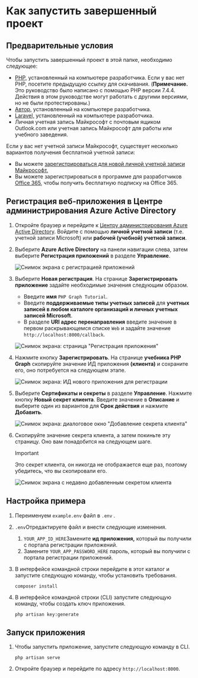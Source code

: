 # <a name="how-to-run-the-completed-project"></a>Как запустить завершенный проект

## <a name="prerequisites"></a>Предварительные условия

Чтобы запустить завершенный проект в этой папке, необходимо следующее:

- [PHP,](http://php.net/downloads.php) установленный на компьютере разработчика. Если у вас нет PHP, посетите предыдущую ссылку для скачивания. (**Примечание.** Это руководство было написано с помощью PHP версии 7.4.4. Действия в этом руководстве могут работать с другими версиями, но не были протестированы.)
- [Автор,](https://getcomposer.org/) установленный на компьютере разработчика.
- [Laravel,](https://laravel.com/) установленный на компьютере разработчика.
- Личная учетная запись Майкрософт с почтовым ящиком Outlook.com или учетная запись Майкрософт для работы или учебного заведения.

Если у вас нет учетной записи Майкрософт, существует несколько вариантов получения бесплатной учетной записи:

- Вы можете [зарегистрироваться для новой личной учетной записи Майкрософт.](https://signup.live.com/signup?wa=wsignin1.0&rpsnv=12&ct=1454618383&rver=6.4.6456.0&wp=MBI_SSL_SHARED&wreply=https://mail.live.com/default.aspx&id=64855&cbcxt=mai&bk=1454618383&uiflavor=web&uaid=b213a65b4fdc484382b6622b3ecaa547&mkt=E-US&lc=1033&lic=1)
- Вы можете зарегистрироваться в программе для разработчиков [Office 365,](https://developer.microsoft.com/office/dev-program) чтобы получить бесплатную подписку на Office 365.

## <a name="register-a-web-application-with-the-azure-active-directory-admin-center"></a>Регистрация веб-приложения в Центре администрирования Azure Active Directory

1. Откройте браузер и перейдите к [Центру администрирования Azure Active Directory](https://aad.portal.azure.com). Войдите с помощью **личной учетной записи** (т.е. учетной записи Microsoft) или **рабочей (учебной) учетной записи**.

1. Выберите **Azure Active Directory** на панели навигации слева, затем выберите **Регистрация приложений** в разделе **Управление**.

    ![Снимок экрана с регистрацией приложений ](/tutorial/images/aad-portal-app-registrations.png)

1. Выберите **Новая регистрация**. На странице **Зарегистрировать приложение** задайте необходимые значения следующим образом.

    - Введите **имя** `PHP Graph Tutorial`.
    - Введите **поддерживаемые типы учетных записей** для **учетных записей в любом каталоге организаций и личных учетных записей Microsoft**.
    - В разделе **URI адрес перенаправления** введите значение в первом раскрывающемся списке `Web` и задайте значение `http://localhost:8000/callback`.

    ![Снимок экрана: страница "Регистрация приложения"](/tutorial/images/aad-register-an-app.png)

1. Нажмите кнопку **Зарегистрировать**. На странице **учебника PHP Graph** скопируйте значение ИД приложения **(клиента)** и сохраните его, оно потребуется на следующем этапе.

    ![Снимок экрана: ИД нового приложения для регистрации](/tutorial/images/aad-application-id.png)

1. Выберите **Сертификаты и секреты** в разделе **Управление**. Нажмите кнопку **Новый секрет клиента**. Введите значение в **Описание** и выберите один из вариантов для **Срок действия** и нажмите **Добавить**.

    ![Снимок экрана: диалоговое окно "Добавление секрета клиента"](/tutorial/images/aad-new-client-secret.png)

1. Скопируйте значение секрета клиента, а затем покиньте эту страницу. Оно вам понадобится на следующем шаге.

    > [!IMPORTANT]
    > Это секрет клиента, он никогда не отображается еще раз, поэтому убедитесь, что вы скопировали его.

    ![Снимок экрана с недавно добавленным секретом клиента](/tutorial/images/aad-copy-client-secret.png)

## <a name="configure-the-sample"></a>Настройка примера

1. Переименуем `example.env` файл в `.env` .
1. `.env`Отредактируете файл и внести следующие изменения.
    1. `YOUR_APP_ID_HERE`Замените **ид приложения,** который вы получили с портала регистрации приложений.
    1. Замените `YOUR_APP_PASSWORD_HERE` пароль, который вы получили с портала регистрации приложений.
1. В интерфейсе командной строки перейдите в этот каталог и запустите следующую команду, чтобы установить требования.

    ```Shell
    composer install
    ```

1. В интерфейсе командной строки (CLI) запустите следующую команду, чтобы создать ключ приложения.

    ```Shell
    php artisan key:generate
    ```

## <a name="run-the-sample"></a>Запуск приложения

1. Чтобы запустить приложение, запустите следующую команду в CLI.

    ```Shell
    php artisan serve
    ```

1. Откройте браузер и перейдите по адресу `http://localhost:8000`.
